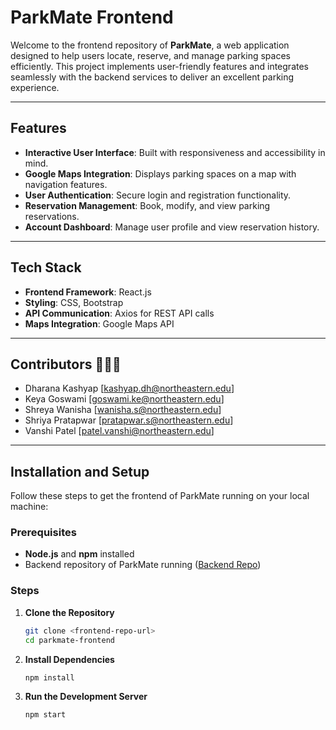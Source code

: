 # ParkMate Frontend

Welcome to the frontend repository of **ParkMate**, a web application designed to help users locate, reserve, and manage parking spaces efficiently. This project implements user-friendly features and integrates seamlessly with the backend services to deliver an excellent parking experience.

---

## Features

- **Interactive User Interface**: Built with responsiveness and accessibility in mind.
- **Google Maps Integration**: Displays parking spaces on a map with navigation features.
- **User Authentication**: Secure login and registration functionality.
- **Reservation Management**: Book, modify, and view parking reservations.
- **Account Dashboard**: Manage user profile and view reservation history.

---

## Tech Stack

- **Frontend Framework**: React.js
- **Styling**: CSS, Bootstrap
- **API Communication**: Axios for REST API calls
- **Maps Integration**: Google Maps API

---

## Contributors 👩🏻‍💻
- Dharana Kashyap   [kashyap.dh@northeastern.edu]
- Keya Goswami      [goswami.ke@northeastern.edu]  
- Shreya Wanisha    [wanisha.s@northeastern.edu]  
- Shriya Pratapwar  [pratapwar.s@northeastern.edu]
- Vanshi Patel      [patel.vanshi@northeastern.edu]

---

## Installation and Setup

Follow these steps to get the frontend of ParkMate running on your local machine:

### Prerequisites

- **Node.js** and **npm** installed
- Backend repository of ParkMate running ([Backend Repo](#))

### Steps

1. **Clone the Repository**
   ```bash
   git clone <frontend-repo-url>
   cd parkmate-frontend

2. **Install Dependencies**
    ```bash
    npm install

3. **Run the Development Server**
    ```bash
    npm start
